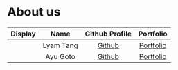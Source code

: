 # About us

Display | Name | Github Profile | Portfolio 
--------|:----:|:--------------:|:---------:
![]() | Lyam Tang | [Github](https://github.com/Lyam-T) | [Portfolio](docs/team/lyamtang.md)
![]() | Ayu Goto | [Github](https://github.com/sweetFish8) | [Portfolio](docs/team/ayugoto.md)